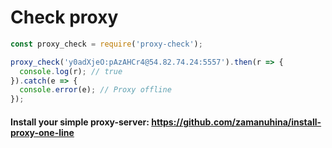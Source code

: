 # Check proxy

```javascript
const proxy_check = require('proxy-check');

proxy_check('y0adXjeO:pAzAHCr4@54.82.74.24:5557').then(r => {
  console.log(r); // true
}).catch(e => {
  console.error(e); // Proxy offline
});
```

#### Install your simple proxy-server: https://github.com/zamanuhina/install-proxy-one-line
